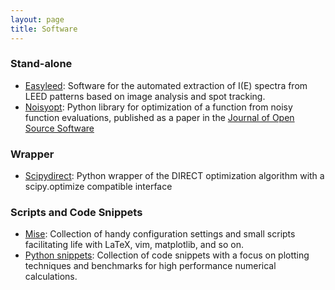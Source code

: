 ```yaml
---
layout: page
title: Software
---
```


### Stand-alone

- [Easyleed](http://andim.github.io/easyleed/): Software for the automated extraction of I(E) spectra from LEED patterns based on image analysis and spot tracking.
- [Noisyopt](http://noisyopt.readthedocs.org/): Python library for optimization of a function from noisy function evaluations, published as a paper in the [Journal of Open Source Software](http://dx.doi.org/10.21105/joss.00258)

### Wrapper

- [Scipydirect](http://scipydirect.readthedocs.org/): Python wrapper of the DIRECT optimization algorithm with a scipy.optimize compatible interface

### Scripts and Code Snippets

- [Mise](https://github.com/andim/mise): Collection of handy configuration settings and small scripts facilitating life with LaTeX, vim, matplotlib, and so on. 
- [Python snippets](https://github.com/andim/pysnippets): Collection of code snippets with a focus on plotting techniques and benchmarks for high performance numerical calculations.

